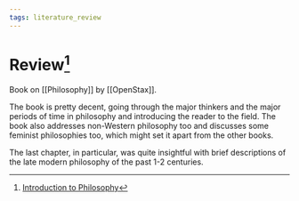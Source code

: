 ```yaml
---
tags: literature_review
---
```


# Review[^1]

Book on [[Philosophy]] by [[OpenStax]].

The book is pretty decent, going through the major thinkers and the major periods of time in philosophy and introducing the reader to the field. The book also addresses non-Western philosophy too and discusses some feminist philosophies too, which might set it apart from the other books.

The last chapter, in particular, was quite insightful with brief descriptions of the late modern philosophy of the past 1-2 centuries.

[^1]: [Introduction to Philosophy](zotero://open-pdf/library/items/M84L5RRJ?page=1)